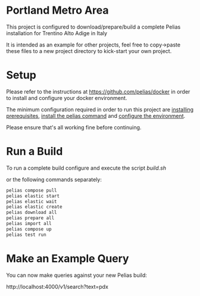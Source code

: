 
# Portland Metro Area

This project is configured to download/prepare/build a complete Pelias installation for Trentino Alto Adige in Italy

It is intended as an example for other projects, feel free to copy->paste these files to a new project directory to kick-start your own project.

# Setup

Please refer to the instructions at https://github.com/pelias/docker in order to install and configure your docker environment.

The minimum configuration required in order to run this project are [installing prerequisites](https://github.com/pelias/docker#prerequisites), [install the pelias command](https://github.com/pelias/docker#installing-the-pelias-command) and [configure the environment](https://github.com/pelias/docker#configure-environment).

Please ensure that's all working fine before continuing.

# Run a Build

To run a complete build configure and execute the script *build.sh*


or the following commands separately:

```bash
pelias compose pull
pelias elastic start
pelias elastic wait
pelias elastic create
pelias download all
pelias prepare all
pelias import all
pelias compose up
pelias test run
```

# Make an Example Query

You can now make queries against your new Pelias build:

http://localhost:4000/v1/search?text=pdx
